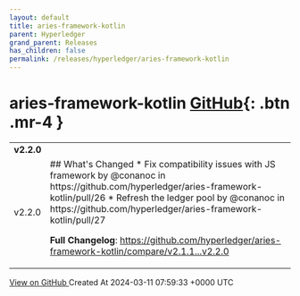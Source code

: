 ```yaml
---
layout: default
title: aries-framework-kotlin
parent: Hyperledger
grand_parent: Releases
has_children: false
permalink: /releases/hyperledger/aries-framework-kotlin
---
```


# aries-framework-kotlin <span class="fs-3 right-align">[GitHub](https://github.com/hyperledger/aries-framework-kotlin){: .btn .mr-4 }</span>


<div>
    <table>
        <tr>
            <td colspan="2">
                <b>
                    v2.2.0
                </b>
            </td>
        </tr>
        <tr>
            <td>
                <span class="chip">
                    v2.2.0
                </span>
            </td>
            <td>
                ## What's Changed
* Fix compatibility issues with JS framework by @conanoc in https://github.com/hyperledger/aries-framework-kotlin/pull/26
* Refresh the ledger pool by @conanoc in https://github.com/hyperledger/aries-framework-kotlin/pull/27


**Full Changelog**: https://github.com/hyperledger/aries-framework-kotlin/compare/v2.1.1...v2.2.0
            </td>
        </tr>
    </table>
    <a href="https://github.com/hyperledger/aries-framework-kotlin/releases/tag/v2.2.0" class=".btn">
        View on GitHub
    </a>
    <span class="right-align">
        Created At 2024-03-11 07:59:33 +0000 UTC
    </span>
</div>

